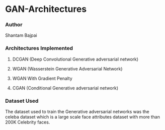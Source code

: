 # GAN-Architectures

### Author
Shantam Bajpai 

### Architectures Implemented
1. DCGAN (Deep Convolutional Generative adversarial network)

2. WGAN (Wasserstein Generative Adversarial Network)

3. WGAN With Gradient Penalty

4. CGAN (Conditional Generative adversarial network)

### Dataset Used
The dataset used to train the Generative adversarial networks was the celeba dataset which is a large scale face attributes dataset with more than 200K Celebrity faces.
